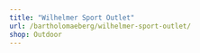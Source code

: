 ```yaml
---
title: "Wilhelmer Sport Outlet"
url: /bartholomaeberg/wilhelmer-sport-outlet/
shop: Outdoor
---
```

